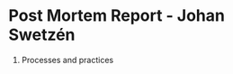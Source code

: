 Post Mortem Report - Johan Swetzén
==================================

1. Processes and practices


